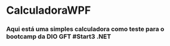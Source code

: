 # CalculadoraWPF
### Aqui está uma simples calculadora como teste para o bootcamp da DIO GFT #Start3 .NET
